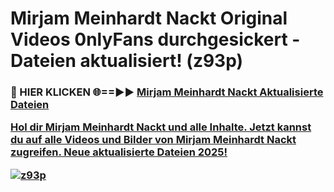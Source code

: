 # Mirjam Meinhardt Nackt Original Videos 0nlyFans durchgesickert - Dateien aktualisiert! (z93p)

<h3>🔴 HIER KLICKEN 🌐==►► <a href="https://tinyurl.com/h6vf6nb8" rel="nofollow">Mirjam Meinhardt Nackt Aktualisierte Dateien

Hol dir Mirjam Meinhardt Nackt und alle Inhalte. Jetzt kannst du auf alle Videos und Bilder von Mirjam Meinhardt Nackt zugreifen. Neue aktualisierte Dateien 2025!

[![z93p](https://i.imgur.com/sD4kR3V.gif)](https://tinyurl.com/h6vf6nb8)
